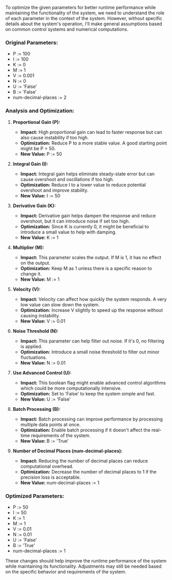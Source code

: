 To optimize the given parameters for better runtime performance while maintaining the functionality of the system, we need to understand the role of each parameter in the context of the system. However, without specific details about the system's operation, I'll make general assumptions based on common control systems and numerical computations.

### Original Parameters:
- P := 100
- I := 100
- K := 0
- M := 1
- V := 0.001
- N := 0
- U := 'False'
- B := 'False'
- num-decimal-places := 2

### Analysis and Optimization:

1. **Proportional Gain (P):**
   - **Impact:** High proportional gain can lead to faster response but can also cause instability if too high.
   - **Optimization:** Reduce P to a more stable value. A good starting point might be P = 50.
   - **New Value:** P := 50

2. **Integral Gain (I):**
   - **Impact:** Integral gain helps eliminate steady-state error but can cause overshoot and oscillations if too high.
   - **Optimization:** Reduce I to a lower value to reduce potential overshoot and improve stability.
   - **New Value:** I := 50

3. **Derivative Gain (K):**
   - **Impact:** Derivative gain helps dampen the response and reduce overshoot, but it can introduce noise if set too high.
   - **Optimization:** Since K is currently 0, it might be beneficial to introduce a small value to help with damping.
   - **New Value:** K := 1

4. **Multiplier (M):**
   - **Impact:** This parameter scales the output. If M is 1, it has no effect on the output.
   - **Optimization:** Keep M as 1 unless there is a specific reason to change it.
   - **New Value:** M := 1

5. **Velocity (V):**
   - **Impact:** Velocity can affect how quickly the system responds. A very low value can slow down the system.
   - **Optimization:** Increase V slightly to speed up the response without causing instability.
   - **New Value:** V := 0.01

6. **Noise Threshold (N):**
   - **Impact:** This parameter can help filter out noise. If it's 0, no filtering is applied.
   - **Optimization:** Introduce a small noise threshold to filter out minor fluctuations.
   - **New Value:** N := 0.01

7. **Use Advanced Control (U):**
   - **Impact:** This boolean flag might enable advanced control algorithms which could be more computationally intensive.
   - **Optimization:** Set to 'False' to keep the system simple and fast.
   - **New Value:** U := 'False'

8. **Batch Processing (B):**
   - **Impact:** Batch processing can improve performance by processing multiple data points at once.
   - **Optimization:** Enable batch processing if it doesn't affect the real-time requirements of the system.
   - **New Value:** B := 'True'

9. **Number of Decimal Places (num-decimal-places):**
   - **Impact:** Reducing the number of decimal places can reduce computational overhead.
   - **Optimization:** Decrease the number of decimal places to 1 if the precision loss is acceptable.
   - **New Value:** num-decimal-places := 1

### Optimized Parameters:
- P := 50
- I := 50
- K := 1
- M := 1
- V := 0.01
- N := 0.01
- U := 'False'
- B := 'True'
- num-decimal-places := 1

These changes should help improve the runtime performance of the system while maintaining its functionality. Adjustments may still be needed based on the specific behavior and requirements of the system.